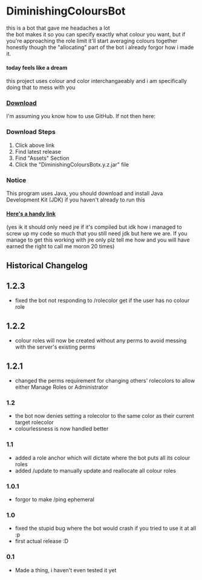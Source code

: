 # DiminishingColoursBot

this is a bot that gave me headaches a lot  
the bot makes it so you can specify exactly what colour you want, but if you're approaching the role limit it'll start averaging colours together  
honestly though the "allocating" part of the bot i already forgor how i made it.  
#### today feels like a dream

this project uses colour and color interchangaeably and i am specifically doing that to mess with you


### [Download](https://github.com/Canary-Prism/DiminishingColoursBot/releases/)

I'm assuming you know how to use GitHub. If not then here:

### Download Steps

1. Click above link
2. Find latest release
3. Find "Assets" Section
4. Click the "DiminishingColoursBotx.y.z.jar" file

### Notice

This program uses Java, you should download and install Java Development Kit (JDK) if you haven't already to run this

#### [Here's a handy link](https://www.oracle.com/java/technologies/downloads/)

(yes ik it should only need jre if it's compiled but idk how i managed to screw up my code so much that you still need jdk but here we are. If you manage to get this working with jre only plz tell me how and you will have earned the right to call me moron 20 times)

## Historical Changelog

## 1.2.3
* fixed the bot not responding to /rolecolor get if the user has no colour role

## 1.2.2
* colour roles will now be created without any perms to avoid messing with the server's existing perms

## 1.2.1
* changed the perms requirement for changing others' rolecolors to allow either Manage Roles or Administrator

### 1.2
* the bot now denies setting a rolecolor to the same color as their current target rolecolor
* colourlessness is now handled better

### 1.1
* added a role anchor which will dictate where the bot puts all its colour roles
* added /update to manually update and reallocate all colour roles

### 1.0.1
* forgor to make /ping ephemeral

### 1.0
* fixed the stupid bug where the bot would crash if you tried to use it at all :p
* first actual release :D

### 0.1
* Made a thing, i haven't even tested it yet
